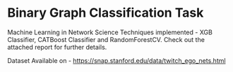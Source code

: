 # Binary Graph Classification Task
Machine Learning in Network Science
Techniques implemented - XGB Classifier, CATBoost Classifier and RandomForestCV. 
Check out the attached report for further details.

Dataset Available on - https://snap.stanford.edu/data/twitch_ego_nets.html
